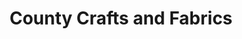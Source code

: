 ---
title: "County Crafts and Fabrics"
url: /castell-newydd-emlyn-newcastle-emlyn/county-crafts-and-fabrics/
shop: Textil
---